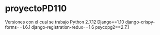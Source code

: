 # proyectoPD110
Versiones con el cual se trabajo
Python 2.7.12
Django==1.10
django-crispy-forms==1.6.1
django-registration-redux==1.6
psycopg2==2.7.1
                    
